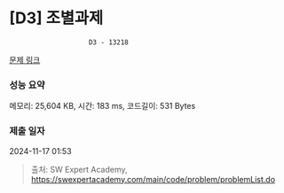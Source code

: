 # [D3] 조별과제
					
						D3 - 13218 

[문제 링크](https://swexpertacademy.com/main/code/problem/problemDetail.do?contestProbId=AXzjvCCq-PwDFASs) 

### 성능 요약

메모리: 25,604 KB, 시간: 183 ms, 코드길이: 531 Bytes

### 제출 일자

2024-11-17 01:53



> 출처: SW Expert Academy, https://swexpertacademy.com/main/code/problem/problemList.do